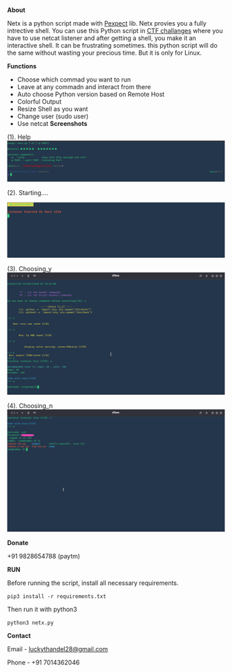 **About**

Netx is a python script made with [Pexpect](https://pexpect.readthedocs.io/) lib.  Netx provies you a fully intrective shell. You can use this Python script in [CTF challanges](https://hackthebox.eu) where you have to use netcat listener and after getting a shell, you make it an interactive shell. It can be frustrating sometimes. this python script will do the same without wasting your precious time. But it is only for Linux.

**Functions**
 * Choose which commad you want to run 
 * Leave at any commadn and interact from there
 * Auto choose Python version based on Remote Host
 * Colorful Output
 * Resize Shell as you want
 * Change user (sudo user)
 * Use netcat 
  **Screenshots**
   
(1). Help
![img1](https://github.com/luckythandel/netx/blob/master/Screenshots/help.png)

(2). Starting....
   
 ![img2](https://github.com/luckythandel/netx/blob/master/Screenshots/starting.png)

(3). Choosing_y
![img3](https://github.com/luckythandel/netx/blob/master/Screenshots/choosing_y.png)

(4). Choosing_n
![img4](https://github.com/luckythandel/netx/blob/master/Screenshots/choosing_n.png)


**Donate**

+91 9828654788 (paytm)

**RUN**

Before running the script, install all necessary requirements.

    pip3 install -r requirements.txt
Then run it with python3

    python3 netx.py

**Contact**

Email - luckythandel28@gmail.com

Phone - +91 7014362046
